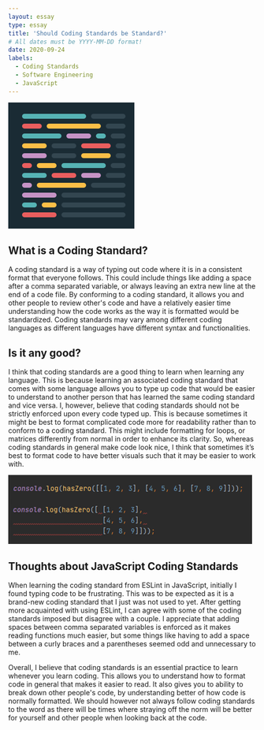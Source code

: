 ```yaml
---
layout: essay
type: essay
title: 'Should Coding Standards be Standard?'
# All dates must be YYYY-MM-DD format!
date: 2020-09-24
labels:
  - Coding Standards
  - Software Engineering
  - JavaScript
---
```


<img class="ui tiny left floated image" src="../images/prettier.png">

## What is a Coding Standard?
  A coding standard is a way of typing out code where it is in a consistent format that everyone follows. This could include things like adding a space after a comma separated variable, or always leaving an extra new line at the end of a code file. By conforming to a coding standard, it allows you and other people to review other's code and have a relatively easier time understanding how the code works as the way it is formatted would be standardized. Coding standards may vary among different coding languages as different languages have different syntax and functionalities.

## Is it any good?
  I think that coding standards are a good thing to learn when learning any language. This is because learning an associated coding standard that comes with some language allows you to type up code that would be easier to understand to another person that has learned the same coding standard and vice versa. I, however, believe that coding standards should not be strictly enforced upon every code typed up. This is because sometimes it might be best to format complicated code more for readability rather than to conform to a coding standard. This might include formatting for loops, or matrices differently from normal in order to enhance its clarity. So, whereas coding standards in general make code look nice, I think that sometimes it’s best to format code to have better visuals such that it may be easier to work with.

<img class="ui floated image" src="../images/codingstandard.png">

## Thoughts about JavaScript Coding Standards
  When learning the coding standard from ESLint in JavaScript, initially I found typing code to be frustrating. This was to be expected as it is a brand-new coding standard that I just was not used to yet. After getting more acquainted with using ESLint, I can agree with some of the coding standards imposed but disagree with a couple. I appreciate that adding spaces between comma separated variables is enforced as it makes reading functions much easier, but some things like having to add a space between a curly braces and a parentheses seemed odd and unnecessary to me.

  Overall, I believe that coding standards is an essential practice to learn whenever you learn coding. This allows you to understand how to format code in general that makes it easier to read. It also gives you to ability to break down other people's code, by understanding better of how code is normally formatted. We should however not always follow coding standards to the word as there will be times where straying off the norm will be better for yourself and other people when looking back at the code.
